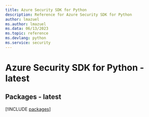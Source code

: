 ```yaml
---
title: Azure Security SDK for Python
description: Reference for Azure Security SDK for Python
author: lmazuel
ms.author: lmazuel
ms.data: 06/13/2023
ms.topic: reference
ms.devlang: python
ms.service: security
---
```

# Azure Security SDK for Python - latest
## Packages - latest
[!INCLUDE [packages](security-index.md)]
